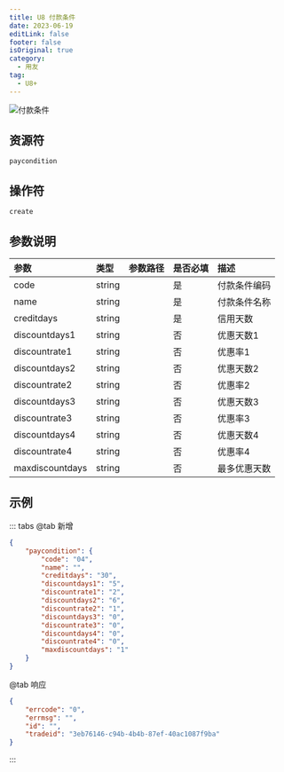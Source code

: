 ```yaml
---
title: U8 付款条件
date: 2023-06-19
editLink: false
footer: false
isOriginal: true
category:
  - 用友
tag:
  - U8+
---
```


![付款条件](https://nas.ilyl.life:8092/yonyou/u8/as/paycondition.gif)

## 资源符

`paycondition`
  
## 操作符

`create`

## 参数说明

|参数|类型|参数路径|是否必填|描述|
|:-|:-|:-|:-|:-|
|code|string||是|付款条件编码|
|name|string||是|付款条件名称|
|creditdays|string||是|信用天数|
|discountdays1|string||否|优惠天数1|
|discountrate1|string||否|优惠率1|
|discountdays2|string||否|优惠天数2|
|discountrate2|string||否|优惠率2|
|discountdays3|string||否|优惠天数3|
|discountrate3|string||否|优惠率3|
|discountdays4|string||否|优惠天数4|
|discountrate4|string||否|优惠率4|
|maxdiscountdays|string||否|最多优惠天数|

## 示例

::: tabs
@tab 新增

```json
{
    "paycondition": {
        "code": "04",
        "name": "",
        "creditdays": "30",
        "discountdays1": "5",
        "discountrate1": "2",
        "discountdays2": "6",
        "discountrate2": "1",
        "discountdays3": "0",
        "discountrate3": "0",
        "discountdays4": "0",
        "discountrate4": "0",
        "maxdiscountdays": "1"
    }
}
```

@tab 响应

```json
{
    "errcode": "0",
    "errmsg": "",
    "id": "",
    "tradeid": "3eb76146-c94b-4b4b-87ef-40ac1087f9ba"
}
```

:::
